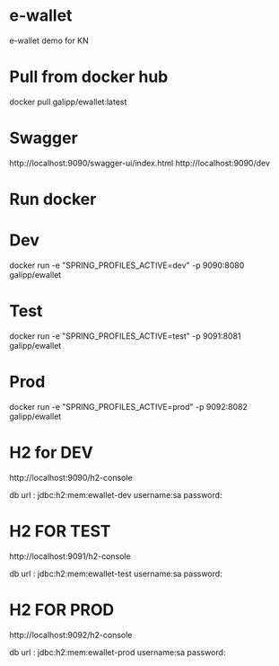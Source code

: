 # e-wallet
e-wallet demo for KN
# Pull from docker hub

docker pull galipp/ewallet:latest

# Swagger
http://localhost:9090/swagger-ui/index.html
http://localhost:9090/dev

# Run docker
# Dev
docker run -e "SPRING_PROFILES_ACTIVE=dev" -p 9090:8080 galipp/ewallet
# Test
docker run -e "SPRING_PROFILES_ACTIVE=test" -p 9091:8081 galipp/ewallet
# Prod
docker run -e "SPRING_PROFILES_ACTIVE=prod" -p 9092:8082 galipp/ewallet
# H2 for DEV
http://localhost:9090/h2-console

db url : jdbc:h2:mem:ewallet-dev
username:sa
password:

# H2 FOR TEST
http://localhost:9091/h2-console

db url : jdbc:h2:mem:ewallet-test
username:sa
password:

# H2 FOR PROD
http://localhost:9092/h2-console

db url : jdbc:h2:mem:ewallet-prod
username:sa
password:
